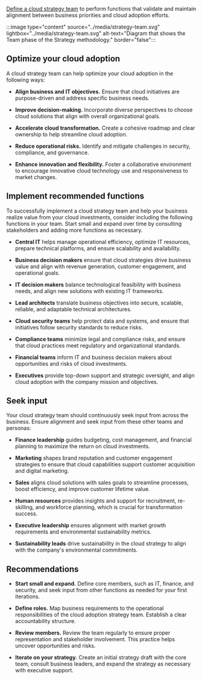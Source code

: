 [Define a cloud strategy team](/azure/cloud-adoption-framework/strategy/define-your-team) to perform functions that validate and maintain alignment between business priorities and cloud adoption efforts.

:::image type="content" source="../media/strategy-team.svg" lightbox="../media/strategy-team.svg" alt-text="Diagram that shows the Team phase of the Strategy methodology." border="false":::

## Optimize your cloud adoption

A cloud strategy team can help optimize your cloud adoption in the following ways:

- **Align business and IT objectives.** Ensure that cloud initiatives are purpose-driven and address specific business needs.

- **Improve decision-making.** Incorporate diverse perspectives to choose cloud solutions that align with overall organizational goals.
- **Accelerate cloud transformation.** Create a cohesive roadmap and clear ownership to help streamline cloud adoption.
- **Reduce operational risks.** Identify and mitigate challenges in security, compliance, and governance.
- **Enhance innovation and flexibility.** Foster a collaborative environment to encourage innovative cloud technology use and responsiveness to market changes.

## Implement recommended functions

To successfully implement a cloud strategy team and help your business realize value from your cloud investments, consider including the following functions in your team. Start small and expand over time by consulting stakeholders and adding more functions as necessary.

- **Central IT** helps manage operational efficiency, optimize IT resources, prepare technical platforms, and ensure scalability and availability.

- **Business decision makers** ensure that cloud strategies drive business value and align with revenue generation, customer engagement, and operational goals.
- **IT decision makers** balance technological feasibility with business needs, and align new solutions with existing IT frameworks.
- **Lead architects** translate business objectives into secure, scalable, reliable, and adaptable technical architectures.
- **Cloud security teams** help protect data and systems, and ensure that initiatives follow security standards to reduce risks.
- **Compliance teams** minimize legal and compliance risks, and ensure that cloud practices meet regulatory and organizational standards.
- **Financial teams** inform IT and business decision makers about opportunities and risks of cloud investments.
- **Executives** provide top-down support and strategic oversight, and align cloud adoption with the company mission and objectives.

## Seek input

Your cloud strategy team should continuously seek input from across the business. Ensure alignment and seek input from these other teams and personas:

- **Finance leadership** guides budgeting, cost management, and financial planning to maximize the return on cloud investments.

- **Marketing** shapes brand reputation and customer engagement strategies to ensure that cloud capabilities support customer acquisition and digital marketing.
- **Sales** aligns cloud solutions with sales goals to streamline processes, boost efficiency, and improve customer lifetime value.
- **Human resources** provides insights and support for recruitment, re-skilling, and workforce planning, which is crucial for transformation success.
- **Executive leadership** ensures alignment with market growth requirements and environmental sustainability metrics.
- **Sustainability leads** drive sustainability in the cloud strategy to align with the company's environmental commitments.

## Recommendations

- **Start small and expand.** Define core members, such as IT, finance, and security, and seek input from other functions as needed for your first iterations.

- **Define roles.** Map business requirements to the operational responsibilities of the cloud adoption strategy team. Establish a clear accountability structure.
- **Review members.** Review the team regularly to ensure proper representation and stakeholder involvement. This practice helps uncover opportunities and risks.
- **Iterate on your strategy.** Create an initial strategy draft with the core team, consult business leaders, and expand the strategy as necessary with executive support.